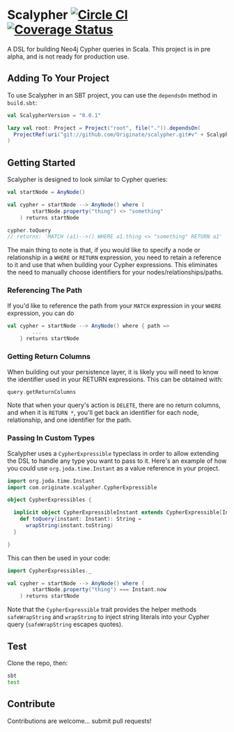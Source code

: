 # Scalypher [![Circle CI](https://circleci.com/gh/Originate/scalypher/tree/master.svg?style=svg)](https://circleci.com/gh/Originate/scalypher/tree/master) [![Coverage Status](https://coveralls.io/repos/Originate/scalypher/badge.svg?branch=master)](https://coveralls.io/r/Originate/scalypher?branch=master)

A DSL for building Neo4j Cypher queries in Scala. This project is in pre alpha, and is not ready for production use.

## Adding To Your Project

To use Scalypher in an SBT project, you can use the `dependsOn` method in `build.sbt`:

```scala
val ScalypherVersion = "0.0.1"

lazy val root: Project = Project("root", file(".")).dependsOn(
  ProjectRef(uri("git://github.com/Originate/scalypher.git#v" + ScalypherVersion), "scalypher")
)
```

## Getting Started

Scalypher is designed to look similar to Cypher queries:

```scala
val startNode = AnyNode()

val cypher = startNode --> AnyNode() where (
		startNode.property("thing") <> "something"
	) returns startNode

cypher.toQuery
// returns: 'MATCH (a1)-->() WHERE a1.thing <> "something" RETURN a1'
```

The main thing to note is that, if you would like to specify a node or relationship in a `WHERE` or
`RETURN` expression, you need to retain a reference to it and use that when building your Cypher expressions. This
eliminates the need to manually choose identifiers for your nodes/relationships/paths.

### Referencing The Path

If you'd like to reference the path from your `MATCH` expression in your `WHERE` expression, you can do

```scala
val cypher = startNode --> AnyNode() where { path =>
		...
	} returns startNode

```

### Getting Return Columns

When building out your persistence layer, it is likely you will need to know the identifier used in your
RETURN expressions. This can be obtained with:

```scala
query.getReturnColumns
```

Note that when your query's action is `DELETE`, there are no return columns, and when it is `RETURN *`,
you'll get back an identifier for each node, relationship, and one identifier for the path.

### Passing In Custom Types

Scalypher uses a `CypherExpressible` typeclass in order to allow extending the DSL to handle any type you
want to pass to it. Here's an example of how you could use `org.joda.time.Instant` as a value reference
in your project.

```scala
import org.joda.time.Instant
import com.originate.scalypher.CypherExpressible

object CypherExpressibles {

  implicit object CypherExpressibleInstant extends CypherExpressible[Instant] {
    def toQuery(instant: Instant): String =
      wrapString(instant.toString)
  }

}
```

This can then be used in your code:

```scala
import CypherExpressibles._

val cypher = startNode --> AnyNode() where (
		startNode.property("thing") === Instant.now
	) returns startNode

```

Note that the `CypherExpressible` trait provides the helper methods `safeWrapString` and `wrapString` to inject
string literals into your Cypher query (`safeWrapString` escapes quotes).

## Test

Clone the repo, then:

```bash
sbt
test
```

## Contribute

Contributions are welcome... submit pull requests!
